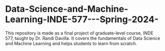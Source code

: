 # Data-Science-and-Machine-Learning-INDE-577---Spring-2024-
This repository is made as a final project of graduate-level course, INDE 577, taught by Dr. Randi Davilla. It covers the fundamentals of Data Science and Machine Learning and helps students to learn from scratch.  
